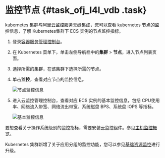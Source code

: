 # 监控节点 {#task_ofj_l4l_vdb .task}

kubernetes 集群与阿里云监控服务无缝集成，您可以查看 kubernetes 节点的监控信息，了解 Kubernetes集群下 ECS 实例的节点监控指标。

1.  登录[容器服务管理控制台](https://cs.console.aliyun.com)。
2.  在 Kubernetes 菜单下，单击左侧导航栏中的**集群** \> **节点**，进入节点列表页面。
3.  选择所需的集群，在该集群下选择所需的节点。
4.  单击**监控**，查看对应节点的监控信息。 

    ![节点监控信息](http://static-aliyun-doc.oss-cn-hangzhou.aliyuncs.com/assets/img/16655/156819718710908_zh-CN.png)

5.  进入云监控管理控制台，查看对应 ECS 实例的基本监控信息，包括 CPU使用率、网络流入带宽、网络流出带宽、系统磁盘 BPS、系统盘 IOPS 等指标。 

    ![基本监控信息](http://static-aliyun-doc.oss-cn-hangzhou.aliyuncs.com/assets/img/16655/156819718710909_zh-CN.png)


要想查看关于操作系统级别的监控指标，需要安装云监控组件。参见[主机监控概览](../../../../../intl.zh-CN/用户指南/主机监控/主机监控概览.md#)。

Kubernetes 集群新增了关于应用分组的监控功能，您可以参见[基础资源监控](../intl.zh-CN/Kubernetes集群用户指南/监控管理/基础资源监控.md#)进行升级。

